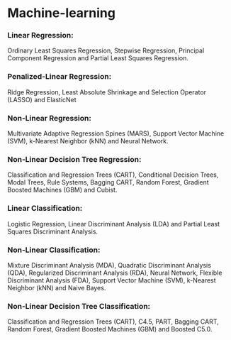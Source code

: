 # Machine-learning


   ### Linear Regression: 
   Ordinary Least Squares Regression, Stepwise Regression, Principal Component Regression and Partial Least Squares Regression.
   
   ### Penalized-Linear Regression: 
   Ridge Regression, Least Absolute Shrinkage and Selection Operator (LASSO) and ElasticNet
   
   ### Non-Linear Regression: 
   Multivariate Adaptive Regression Spines (MARS), Support Vector Machine (SVM), k-Nearest Neighbor (kNN) and Neural Network.
   
   ### Non-Linear Decision Tree Regression: 
   Classification and Regression Trees (CART), Conditional Decision Trees, Modal Trees, Rule Systems, Bagging CART, Random Forest, Gradient Boosted Machines (GBM) and Cubist.
   
   ### Linear Classification: 
   Logistic Regression, Linear Discriminant Analysis (LDA) and Partial Least Squares Discriminant Analysis.
   
   ### Non-Linear Classification: 
   Mixture Discriminant Analysis (MDA), Quadratic Discriminant Analysis (QDA), Regularized Discriminant Analysis (RDA), Neural Network, Flexible Discriminant Analysis (FDA), Support Vector Machine (SVM), k-Nearest Neighbor (kNN) and Naive Bayes.
   
   ### Non-Linear Decision Tree Classification: 
   Classification and Regression Trees (CART), C4.5, PART, Bagging CART, Random Forest, Gradient Boosted Machines (GBM) and Boosted C5.0.
